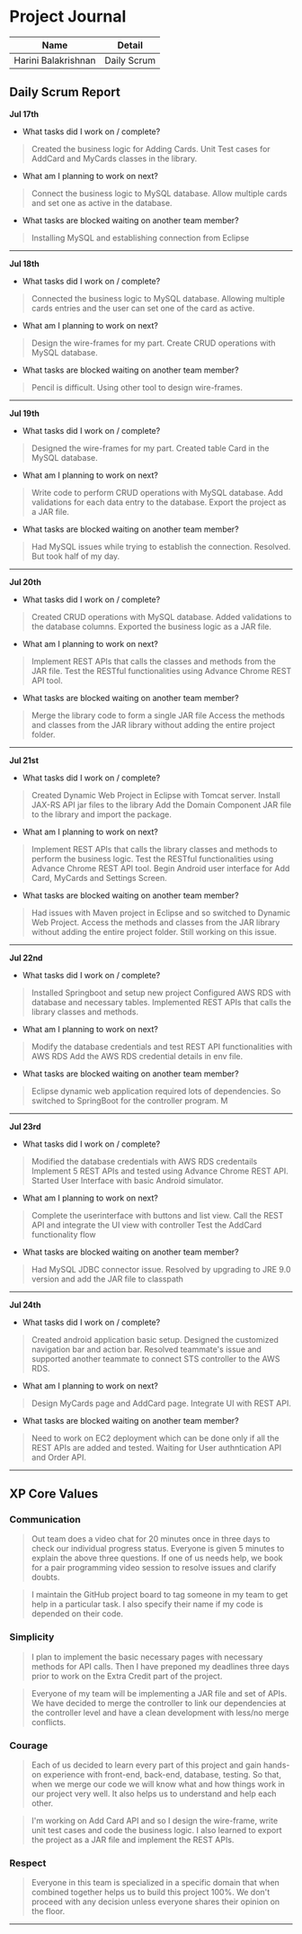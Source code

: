 # Project Journal

|Name | Detail|
|---|---|
| Harini Balakrishnan | Daily Scrum |

## Daily Scrum Report

**Jul 17th**

- What tasks did I work on / complete?

> Created the business logic for Adding Cards.
> Unit Test cases for AddCard and MyCards classes in the library.

- What am I planning to work on next?

> Connect the business logic to MySQL database.
> Allow multiple cards and set one as active in the database.

- What tasks are blocked waiting on another team member?

> Installing MySQL and establishing connection from Eclipse

----


**Jul 18th**

- What tasks did I work on / complete?

> Connected the business logic to MySQL database.
> Allowing multiple cards entries and the user can set one of the card as active.

- What am I planning to work on next?

> Design the wire-frames for my part.
> Create CRUD operations with MySQL database.

- What tasks are blocked waiting on another team member?

> Pencil is difficult. Using other tool to design wire-frames.

----


**Jul 19th**

- What tasks did I work on / complete?

> Designed the wire-frames for my part.
> Created table Card in the MySQL database.

- What am I planning to work on next?

> Write code to perform CRUD operations with MySQL database.
> Add validations for each data entry to the database.
> Export the project as a JAR file.

- What tasks are blocked waiting on another team member?

> Had MySQL issues while trying to establish the connection. Resolved. But took half of my day.

----


**Jul 20th**

- What tasks did I work on / complete?

> Created CRUD operations with MySQL database.
> Added validations to the database columns.
> Exported the business logic as a JAR file.

- What am I planning to work on next?

> Implement REST APIs that calls the classes and methods from the JAR file.
> Test the RESTful functionalities using Advance Chrome REST API tool.


- What tasks are blocked waiting on another team member?

> Merge the library code to form a single JAR file
> Access the methods and classes from the JAR library without adding the entire project folder.

----


**Jul 21st**

- What tasks did I work on / complete?

> Created Dynamic Web Project in Eclipse with Tomcat server.
> Install JAX-RS API jar files to the library
> Add the Domain Component JAR file to the library and import the package.

- What am I planning to work on next?

> Implement REST APIs that calls the library classes and methods to perform the business logic.
> Test the RESTful functionalities using Advance Chrome REST API tool.
> Begin Android user interface for Add Card, MyCards and Settings Screen.

- What tasks are blocked waiting on another team member?

> Had issues with Maven project in Eclipse and so switched to Dynamic Web Project.
> Access the methods and classes from the JAR library without adding the entire project folder. Still working on this issue.

----


**Jul 22nd**

- What tasks did I work on / complete?
> Installed Springboot and setup new project
> Configured AWS RDS with database and necessary tables.
> Implemented REST APIs that calls the library classes and methods.

- What am I planning to work on next?
> Modify the database credentials and test REST API functionalities with AWS RDS 
> Add the AWS RDS credential details in env file.

- What tasks are blocked waiting on another team member?
> Eclipse dynamic web application required lots of dependencies. So switched to SpringBoot for the controller program.
> M 

----


**Jul 23rd**

- What tasks did I work on / complete?
> Modified the database credentials with AWS RDS credentails 
> Implement 5 REST APIs and tested using Advance Chrome REST API.
> Started User Interface with basic Android simulator.

- What am I planning to work on next?
> Complete the userinterface with buttons and list view.
> Call the REST API and integrate the UI view with controller 
> Test the AddCard functionality flow


- What tasks are blocked waiting on another team member?
> Had MySQL JDBC connector issue. Resolved by upgrading to JRE 9.0 version and add the JAR file to classpath

----

**Jul 24th**
- What tasks did I work on / complete?
> Created android application basic setup.
> Designed the customized navigation bar and action bar.
> Resolved teammate's issue and supported another teammate to connect STS controller to the AWS RDS.

- What am I planning to work on next?
> Design MyCards page and AddCard page.
> Integrate UI with REST API.

- What tasks are blocked waiting on another team member?
> Need to work on EC2 deployment which can be done only if all the REST APIs are added and tested. 
> Waiting for User authntication API and Order API.

----

## XP Core Values

### Communication

> Out team does a video chat for 20 minutes once in three days to check our individual progress status.
Everyone is given 5 minutes to explain the above three questions. If one of us needs help, we book for a pair programming video session to resolve issues and clarify doubts.

> I maintain the GitHub project board to tag someone in my team to get help in a particular task. I also specify their name if my code is depended on their code.

### Simplicity

> I plan to implement the basic necessary pages with necessary methods for API calls. Then I have preponed my deadlines three days prior to work on the Extra Credit part of the project.

> Everyone of my team will be implementing a JAR file and set of APIs. We have decided to merge the controller to link our dependencies at the controller level and have a clean development with less/no merge conflicts.


### Courage

> Each of us decided to learn every part of this project and gain hands-on experience with front-end, back-end, database, testing. So that, when we merge our code we will know what and how things work in our project very well. It also helps us to understand and help each other.

> I'm working on Add Card API and so I design the wire-frame, write unit test cases and code the business logic. I also learned to export the project as a JAR file and implement the REST APIs.

### Respect

> Everyone in this team is specialized in a specific domain that when combined together helps us to build this project 100%. We don't proceed with any decision unless everyone shares their opinion on the floor.

----
